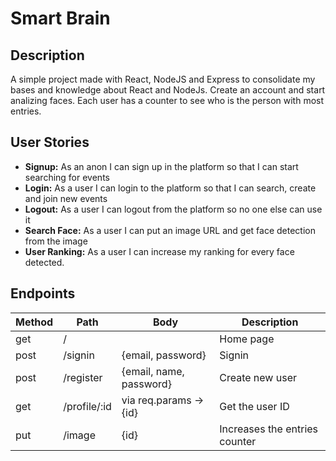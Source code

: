 # Smart Brain


## Description
A simple project made with React, NodeJS and Express to consolidate my bases and knowledge about React and NodeJs.
Create an account and start analizing faces. Each user has a counter to see who is the person with most entries.

## User Stories

- **Signup:** As an anon I can sign up in the platform so that I can start searching for events
- **Login:** As a user I can login to the platform so that I can search, create and join new events
- **Logout:** As a user I can logout from the platform so no one else can use it
- **Search Face:** As a user I can put an image URL and get face detection from the image
- **User Ranking:** As a user I can increase my ranking for every face detected.


## Endpoints


| Method | Path                                | Body                                                         | Description                          |
| ------ | ----------------------------------- | ------------------------------------------------------------ | ------------------------------------ |
| get    | /                                   |                                                              | Home page                            |
| post   | /signin                             |  {email, password}                                           | Signin                               |
| post   | /register                           |  {email, name, password}                                     | Create new user                      |
| get    | /profile/:id                        |  via req.params -> {id}                                      | Get the user ID                      |
| put    | /image                              |  {id}                                                        | Increases the entries counter        |


